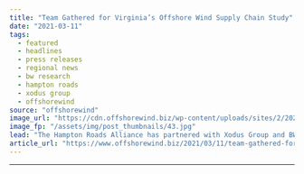 ```yaml
---
title: "Team Gathered for Virginia’s Offshore Wind Supply Chain Study"
date: "2021-03-11"
tags: 
  - featured
  - headlines
  - press releases
  - regional news
  - bw research
  - hampton roads
  - xodus group
  - offshorewind
source: "offshorewind"
image_url: "https://cdn.offshorewind.biz/wp-content/uploads/sites/2/2021/03/11122003/Team-Gathered-for-Virginias-Offshore-Wind-Supply-Chain-Study.jpg"
image_fp: "/assets/img/post_thumbnails/43.jpg"
lead: "The Hampton Roads Alliance has partnered with Xodus Group and BW Research to conduct"
article_url: "https://www.offshorewind.biz/2021/03/11/team-gathered-for-virginias-offshore-wind-supply-chain-study/"
---
```


---
